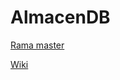 # AlmacenDB

[Rama master](https://github.com/Andreshi153/AlmacenDB/tree/master)

[Wiki](https://github.com/Andreshi153/AlmacenDB/wiki)
